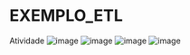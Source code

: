 # EXEMPLO_ETL
Atividade
![image](https://github.com/Lucashenriquerocha/EXEMPLO_ETL/assets/112584046/d48a0777-6f32-4846-92c3-20cd6141f473)
![image](https://github.com/Lucashenriquerocha/EXEMPLO_ETL/assets/112584046/09fb1160-bbde-4c48-be1c-c673501d0df6)
![image](https://github.com/Lucashenriquerocha/EXEMPLO_ETL/assets/112584046/b163398a-d8e3-4d22-aedf-311cf087ba20)
![image](https://github.com/Lucashenriquerocha/EXEMPLO_ETL/assets/112584046/584a7dde-4a12-4d88-85f9-539b209f256b)

